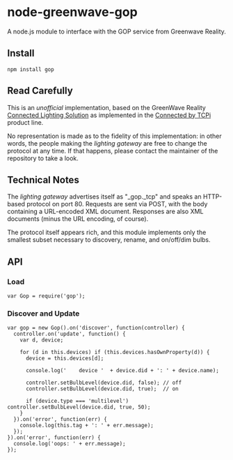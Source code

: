 node-greenwave-gop
==================

A node.js module to interface with the GOP service from Greenwave Reality.

Install
-------

    npm install gop

Read Carefully
----

This is an _unofficial_ implementation, based on the 
GreenWave Reality [Connected Lighting Solution](http://www.greenwavereality.com/solutions/connected-lighting-solution/)
as implemented in the [Connected by TCPi](http://www.tcpi.com/connected-by-tcp) product line.

No representation is made as to the fidelity of this implementation:
in other words, the people making the _lighting gateway_ are free to change the protocol at any time.
If that happens, please contact the maintainer of the repository to take a look.


Technical Notes
---------
The _lighting gateway_ advertises itself as "_gop._tcp" and speaks an HTTP-based protocol on port 80.
Requests are sent via POST, with the body containing a URL-encoded XML document.
Responses are also XML documents (minus the URL encoding, of course).

The protocol itself appears rich,
and this module implements only the smallest subset necessary to discovery, rename, and on/off/dim bulbs.


API
---

### Load

    var Gop = require('gop');


### Discover and Update

    var gop = new Gop().on('discover', function(controller) {
      controller.on('update', function() {
        var d, device;

        for (d in this.devices) if (this.devices.hasOwnProperty(d)) {
          device = this.devices[d];

          console.log('    device '  + device.did + ': ' + device.name);          

          controller.setBulbLevel(device.did, false); // off
          controller.setBulbLevel(device.did, true);  // on

          if (device.type === 'multilevel') controller.setBulbLevel(device.did, true, 50);
        }
      }).on('error', function(err) {
        console.log(this.tag + ': ' + err.message);
      });
    }).on('error', function(err) {
      console.log('oops: ' + err.message);
    });
